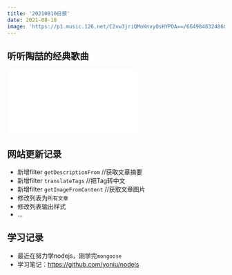 ```yaml
---
title: '20210810日报'
date: 2021-08-10
image: 'https://p1.music.126.net/C2xw3jriQMoKnvyOsHYPDA==/6649846324860603.jpg'
---
```


## 听听陶喆的经典歌曲

<div class="let-16-9">
    <iframe src="//player.bilibili.com/player.html?aid=715383204&bvid=BV1NQ4y1f7Bc&cid=350251528&page=6" scrolling="no" border="0" frameborder="no" framespacing="0" allowfullscreen="true"> </iframe>
</div>

## 网站更新记录

 - 新增filter `getDescriptionFrom` //获取文章摘要
 - 新增filter `translateTags` //把Tag转中文
 - 新增filter `getImageFromContent` //获取文章图片
 - 修改列表为`所有文章`
 - 修改列表输出样式
 - ...

## 学习记录

 - 最近在努力学nodejs，刚学完`mongoose`
 - 学习笔记：<https://github.com/yoniu/nodejs>